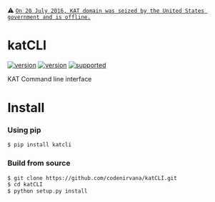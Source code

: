 :warning:  [`On 20 July 2016, KAT domain was seized by the United States government and is offline.`](http://www.theverge.com/2016/7/20/12243592/kickass-torrents-artem-vaulin-founder-arrested-domains-seized)

katCLI
=====
[![version](https://img.shields.io/pypi/status/katcli.svg)](https://pypi.python.org/pypi/katcli/)
[![version](https://img.shields.io/pypi/v/katcli.svg)](https://pypi.python.org/pypi/katcli/)
[![supported](https://img.shields.io/pypi/pyversions/katcli.svg)](https://pypi.python.org/pypi/katcli/)

KAT Command line interface

Install
=====

### Using pip

```bash
$ pip install katcli
````

### Build from source

```bash
$ git clone https://github.com/codenirvana/katCLI.git
$ cd katCLI
$ python setup.py install
```
